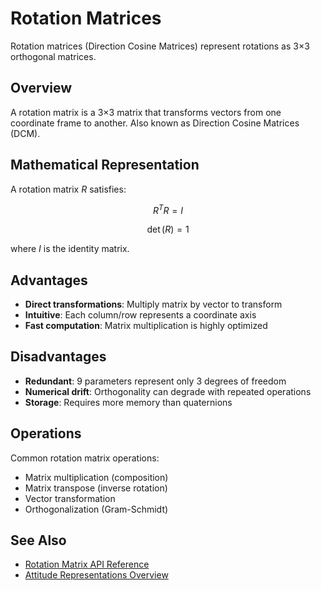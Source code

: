 # Rotation Matrices

Rotation matrices (Direction Cosine Matrices) represent rotations as 3×3 orthogonal matrices.

## Overview

A rotation matrix is a 3×3 matrix that transforms vectors from one coordinate frame to another. Also known as Direction Cosine Matrices (DCM).

## Mathematical Representation

A rotation matrix $R$ satisfies:

$$R^T R = I$$

$$\det(R) = 1$$

where $I$ is the identity matrix.

## Advantages

- **Direct transformations**: Multiply matrix by vector to transform
- **Intuitive**: Each column/row represents a coordinate axis
- **Fast computation**: Matrix multiplication is highly optimized

## Disadvantages

- **Redundant**: 9 parameters represent only 3 degrees of freedom
- **Numerical drift**: Orthogonality can degrade with repeated operations
- **Storage**: Requires more memory than quaternions

## Operations

Common rotation matrix operations:

- Matrix multiplication (composition)
- Matrix transpose (inverse rotation)
- Vector transformation
- Orthogonalization (Gram-Schmidt)

## See Also

- [Rotation Matrix API Reference](../../library_api/attitude/rotation_matrix.md)
- [Attitude Representations Overview](index.md)
